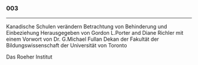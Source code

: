 ### 003 ###
***
Kanadische Schulen verändern
Betrachtung von Behinderung und Einbeziehung
Herausgegeben von
Gordon L.Porter and Diane Richler
mit einem Vorwort von
Dr. G.Michael Fullan
Dekan der Fakultät der Bildungswissenschaft
der Universität von Toronto

Das Roeher Institut
